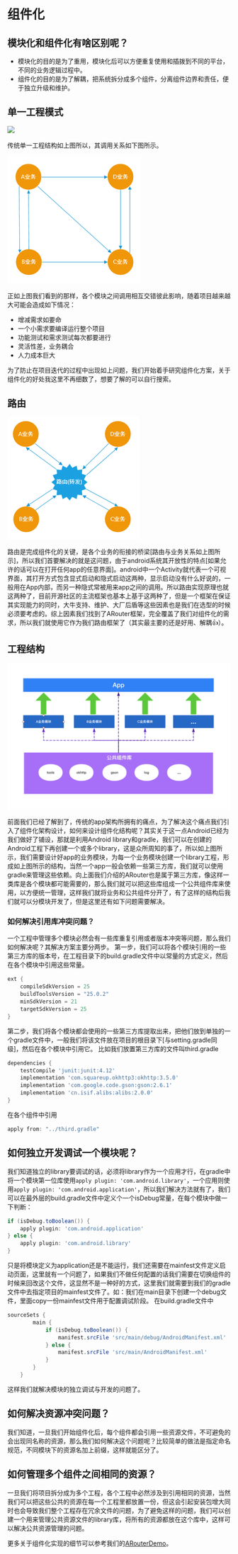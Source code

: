 # 组件化


## 模块化和组件化有啥区别呢？
- 模块化的目的是为了重用，模块化后可以方便重复使用和插拨到不同的平台，不同的业务逻辑过程中。
- 组件化的目的是为了解耦，把系统拆分成多个组件，分离组件边界和责任，便于独立升级和维护。

## 单一工程模式

![](/static/img/posts/WX20180807-112040@2x.png)

传统单一工程结构如上图所以，其调用关系如下图所示。

![](/static/img/posts/20170522210912111.png)

正如上图我们看到的那样，各个模块之间调用相互交错彼此影响，随着项目越来越大可能会造成如下情况：

- 增减需求如要命
- 一个小需求要编译运行整个项目
- 功能测试和需求测试每次都要进行
- 灵活性差，业务耦合
- 人力成本巨大

为了防止在项目迭代的过程中出现如上问题，我们开始着手研究组件化方案，关于组件化的好处我这里不再细数了，想要了解的可以自行搜索。

## 路由

![](/static/img/posts/20170522212705133.png)

路由是完成组件化的关键，是各个业务的衔接的桥梁[路由与业务关系如上图所示]，所以我们首要解决的就是这问题，由于android系统其开放性的特点[如果允许的话可以在打开任何app的任意界面]。android中一个Activity就代表一个可视界面，其打开方式包含显式启动和隐式启动这两种，显示启动没有什么好说的，一般用在App内部，而另一种隐式常被用来app之间的调用。所以路由实现原理也就这两种了，目前开源社区的主流框架也基本上基于这两种了，但是一个框架在保证其实现能力的同时，大牛支持、维护、大厂后盾等这些因素也是我们在选型的时候必须要考虑的。综上因素我们找到了ARouter框架，完全覆盖了我们对组件化的需求，所以我们就使用它作为我们路由框架了（其实最主要的还是好用、解耦👍）。

## 工程结构

![](/static/img/posts/2018-08-02-17-04-37.png)

前面我们已经了解到了，传统的app架构所拥有的痛点，为了解决这个痛点我们引入了组件化架构设计，如何来设计组件化结构呢？其实关于这一点Android已经为我们做好了铺设，那就是利用Android library和gradle，我们可以在创建的Android工程下再创建一个或多个library，这是众所周知的事了，所以如上图所示，我们需要设计好app的业务模块，为每一个业务模块创建一个library工程，形成如上图所示的结构，当然一个app一般会依赖一些第三方库，我们就可以使用gradle来管理这些依赖。向上面我们介绍的ARouter也是属于第三方库，像这样一类库是各个模块都可能需要的，那么我们就可以把这些库组成一个公共组件库来使用，以方便统一管理，这样我们就将业务和公共组件分开了，有了这样的结构后我们就可以分模块开发了，但是这里还有如下问题需要解决。

### 如何解决引用库冲突问题？

一个工程中管理多个模块必然会有一些库重复引用或者版本冲突等问题，那么我们如何解决呢？其解决方案主要分两步。
第一步，我们可以将各个模块引用的一些第三方库的版本号，在工程目录下的build.gradle文件中以常量的方式定义，然后在各个模块中引用这些常量。

```Groovy
ext {
    compileSdkVersion = 25
    buildToolsVersion = "25.0.2"
    minSdkVersion = 21
    targetSdkVersion = 25
}
```

第二步，我们将各个模块都会使用的一些第三方库提取出来，把他们放到单独的一个gradle文件中，一般我们将该文件放在项目的根目录下[与setting.gradle同级]，然后在各个模块中引用它。
比如我们放置第三方库的文件叫third.gradle

```Groovy
dependencies {
    testCompile 'junit:junit:4.12'
    implementation 'com.squareup.okhttp3:okhttp:3.5.0'
    implementation 'com.google.code.gson:gson:2.6.1'
    implementation 'cn.isif.alibs:alibs:2.0.0'
}
```

在各个组件中引用

```groovy
apply from: "../third.gradle"
```

## 如何独立开发调试一个模块呢？

我们知道独立的library要调试的话，必须将library作为一个应用才行，在gradle中将一个模块第一位库使用`apply plugin: 'com.android.library'`，一个应用则使用`apply plugin: 'com.android.application'`，所以我们解决方法就有了，我们可以在最外层的build.gradle文件中定义个一个isDebug常量，在每个模块中做一下判断：
```groovy
if (isDebug.toBoolean()) {
    apply plugin: 'com.android.application'
} else {
    apply plugin: 'com.android.library'
}
```

只是将模块定义为application还是不能运行，我们还需要在mainfest文件定义启动页面，这里就有一个问题了，如果我们不做任何配置的话我们需要在切换组件的时候来回改这个文件，这显然不是一种好的方式，这里我们就需要到我们的gradle文件中去指定项目的mainfest文件了。如：我们在main目录下创建一个debug文件，里面copy一份mainfest文件用于配置调试阶段。
在build.gradle文件中

```groovy
sourceSets {
        main {
            if (isDebug.toBoolean()) {
                manifest.srcFile 'src/main/debug/AndroidManifest.xml'
            } else {
                manifest.srcFile 'src/main/AndroidManifest.xml'
            }
        }
    }
```

这样我们就解决模块的独立调试与开发的问题了。

## 如何解决资源冲突问题？

我们知道，一旦我们开始组件化后，每个组件都会引用一些资源文件，不可避免的会出现同名称的资源，那么我们如何解决这个问题呢？比较简单的做法是指定命名规范，不同模块下的资源名加上前缀，这样就能区分了。

## 如何管理多个组件之间相同的资源？

一旦我们将项目拆分成为多个工程，各个工程中必然涉及到引用相同的资源，当然我们可以把这些公共的资源在每一个工程里都放置一份，但这会引起安装包增大同时也会导致我们整个工程存在冗余文件的问题，为了避免这样的问题，我们可以创建一个用来管理公共资源文件的library库，将所有的资源都放在这个库中，这样可以解决公共资源管理的问题。


更多关于组件化实现的细节可以参考我们的[ARouterDemo](https://github.com/uncle404/ArouterDemo)。





